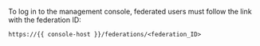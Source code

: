 To log in to the management console, federated users must follow the link with the federation ID:

`https://{{ console-host }}/federations/<federation_ID>`